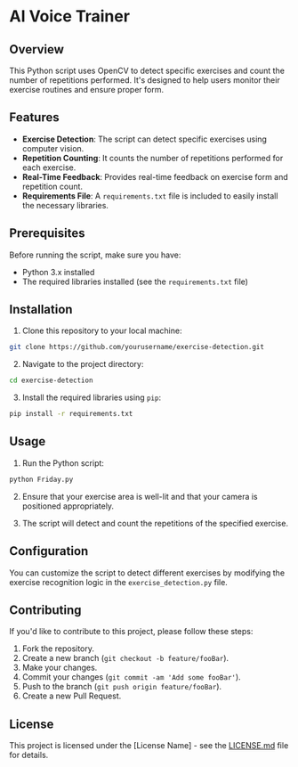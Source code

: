 
# AI Voice Trainer

## Overview

This Python script uses OpenCV to detect specific exercises and count the number of repetitions performed. It's designed to help users monitor their exercise routines and ensure proper form.

## Features

- **Exercise Detection**: The script can detect specific exercises using computer vision.
- **Repetition Counting**: It counts the number of repetitions performed for each exercise.
- **Real-Time Feedback**: Provides real-time feedback on exercise form and repetition count.
- **Requirements File**: A `requirements.txt` file is included to easily install the necessary libraries.

## Prerequisites

Before running the script, make sure you have:

- Python 3.x installed
- The required libraries installed (see the `requirements.txt` file)

## Installation

1. Clone this repository to your local machine:

```bash
git clone https://github.com/yourusername/exercise-detection.git
```

2. Navigate to the project directory:

```bash
cd exercise-detection
```

3. Install the required libraries using `pip`:

```bash
pip install -r requirements.txt
```

## Usage

1. Run the Python script:

```bash
python Friday.py
```

2. Ensure that your exercise area is well-lit and that your camera is positioned appropriately.

3. The script will detect and count the repetitions of the specified exercise.

## Configuration

You can customize the script to detect different exercises by modifying the exercise recognition logic in the `exercise_detection.py` file.

## Contributing

If you'd like to contribute to this project, please follow these steps:

1. Fork the repository.
2. Create a new branch (`git checkout -b feature/fooBar`).
3. Make your changes.
4. Commit your changes (`git commit -am 'Add some fooBar'`).
5. Push to the branch (`git push origin feature/fooBar`).
6. Create a new Pull Request.

## License

This project is licensed under the [License Name] - see the [LICENSE.md](LICENSE.md) file for details.
